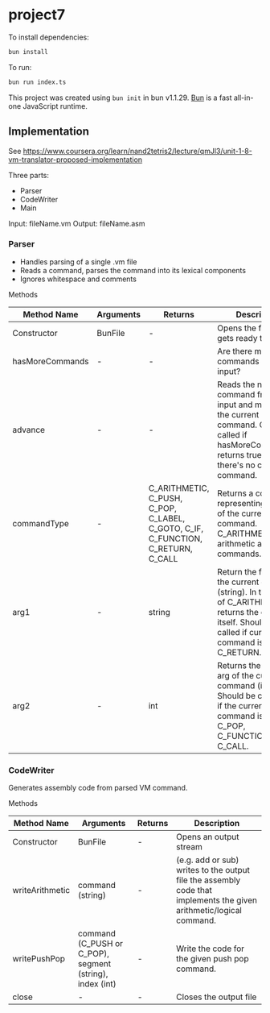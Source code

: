 # project7

To install dependencies:

```bash
bun install
```

To run:

```bash
bun run index.ts
```

This project was created using `bun init` in bun v1.1.29. [Bun](https://bun.sh) is a fast all-in-one JavaScript runtime.

## Implementation

See https://www.coursera.org/learn/nand2tetris2/lecture/qmJl3/unit-1-8-vm-translator-proposed-implementation

Three parts:

- Parser
- CodeWriter
- Main

Input: fileName.vm
Output: fileName.asm

### Parser

- Handles parsing of a single .vm file
- Reads a command, parses the command into its lexical components
- Ignores whitespace and comments

Methods

| Method Name     | Arguments | Returns                                                                          | Description                                                                                                                                                         |
| --------------- | --------- | -------------------------------------------------------------------------------- | ------------------------------------------------------------------------------------------------------------------------------------------------------------------- |
| Constructor     | BunFile   | -                                                                                | Opens the file and gets ready to parse it                                                                                                                           |
| hasMoreCommands | -         | -                                                                                | Are there more commands in the input?                                                                                                                               |
| advance         | -         | -                                                                                | Reads the next command from the input and makes it the current command. Only called if hasMoreCommands() returns true. Initially, there's no current command.       |
| commandType     | -         | C_ARITHMETIC, C_PUSH, C_POP, C_LABEL, C_GOTO, C_IF, C_FUNCTION, C_RETURN, C_CALL | Returns a constant representing the type of the current command. C_ARITHMETIC for arithmetic and logical commands.                                                  |
| arg1            | -         | string                                                                           | Return the first arg of the current command (string). In the case of C_ARITHMETIC, returns the command itself. Should not be called if current command is C_RETURN. |
| arg2            | -         | int                                                                              | Returns the second arg of the current command (int). Should be called only if the current command is C_PUSH, C_POP, C_FUNCTION, or C_CALL.                          |

### CodeWriter

Generates assembly code from parsed VM command.

Methods

| Method Name     | Arguments                                                | Returns | Description                                                                                                         |
| --------------- | -------------------------------------------------------- | ------- | ------------------------------------------------------------------------------------------------------------------- |
| Constructor     | BunFile                                                  | -       | Opens an output stream                                                                                              |
| writeArithmetic | command (string)                                         | -       | (e.g. add or sub) writes to the output file the assembly code that implements the given arithmetic/logical command. |
| writePushPop    | command (C_PUSH or C_POP), segment (string), index (int) | -       | Write the code for the given push pop command.                                                                      |
| close           | -                                                        | -       | Closes the output file                                                                                              |
